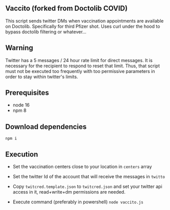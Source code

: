 ## Vaccito (forked from Doctolib COVID)

This script sends twitter DMs when vaccination appointments are available on Doctolib. Specifically for third Pfizer shot.
Uses curl under the hood to bypass doctolib filtering or whatever...

## Warning

Twitter has a 5 messages / 24 hour rate limit for direct messages. It is necessary for the recipient to respond to reset that limit.
Thus, that script must not be executed too frequently with too permissive parameters in order to stay within twitter's limits.

## Prerequisites
 
- node 16
- npm 8

## Download dependencies

`npm i`

## Execution

- Set the vaccination centers close to your location in `centers` array
- Set the twitter Id of the account that will receive the messages in `twitto`
- Copy `twitcred.template.json` to `twitcred.json` and set your twitter api access in it, read+write+dm permissions are needed.

- Execute command (preferably in powershell)
`node vaccito.js`
